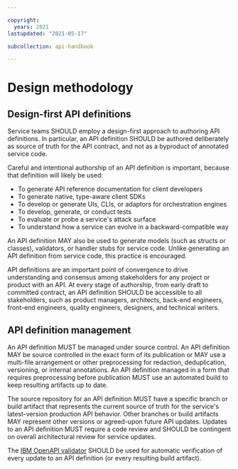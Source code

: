 ```yaml
---

copyright:
  years: 2021
lastupdated: "2021-05-17"

subcollection: api-handbook

---
```


# Design methodology

## Design-first API definitions

Service teams SHOULD employ a design-first approach to authoring API definitions. In particular, an
API definition SHOULD be authored deliberately as source of truth for the API contract, and not as a
byproduct of annotated service code.

Careful and intentional authorship of an API definition is important, because that definition will
likely be used:

- To generate API reference documentation for client developers
- To generate native, type-aware client SDKs
- To develop or generate UIs, CLIs, or adaptors for orchestration engines
- To develop, generate, or conduct tests
- To evaluate or probe a service's attack surface
- To understand how a service can evolve in a backward-compatible way

An API definition MAY also be used to generate models (such as structs or classes), validators, or
handler stubs for service code. Unlike generating an API definition from service code, this practice
is encouraged.

API definitions are an important point of convergence to drive understanding and consensus among
stakeholders for any project or product with an API. At every stage of authorship, from early draft
to committed contract, an API definition SHOULD be accessible to all stakeholders, such as product
managers, architects, back-end engineers, front-end engineers, quality engineers, designers, and
technical writers.

## API definition management

An API definition MUST be managed under source control. An API definition MAY be source controlled
in the exact form of its publication or MAY use a multi-file arrangement or other preprocessing for
redaction, deduplication, versioning, or internal annotations. An API definition managed in a form
that requires preprocessing before publication MUST use an automated build to keep resulting artifacts
up to date.

The source repository for an API definition MUST have a specific branch or build artifact
that represents the current source of truth for the service's latest-version production API behavior.
Other branches or build artifacts MAY represent other versions or agreed-upon future API updates.
Updates to an API definition MUST require a code review and SHOULD be contingent on overall
architectural review for service updates.

The [IBM OpenAPI validator][validator] SHOULD be used for automatic verification of every update to
an API definition (or every resulting build artifact).

[validator]: https://github.com/IBM/openapi-validator
